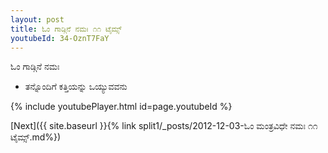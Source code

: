```yaml
---
layout: post
title: ಓಂ ಗಾಡ್ಗಿನೆ ನಮಃ ೧೧ ಟೈಮ್ಸ್
youtubeId: 34-OznT7FaY
---
```

 
 
 ಓಂ ಗಾಡ್ಗಿನೆ ನಮಃ  
 
 -  ತನ್ನೊಂದಿಗೆ ಕತ್ತಿಯನ್ನು ಒಯ್ಯುವವನು 
 
  
 
  
 
 
 
 
 
 


{% include youtubePlayer.html id=page.youtubeId %}
 
[Next]({{ site.baseurl }}{% link  split1/_posts/2012-12-03-ಓಂ ಮಂತ್ರವಿಧೇ ನಮಃ ೧೧ ಟೈಮ್ಸ್.md%})
 
